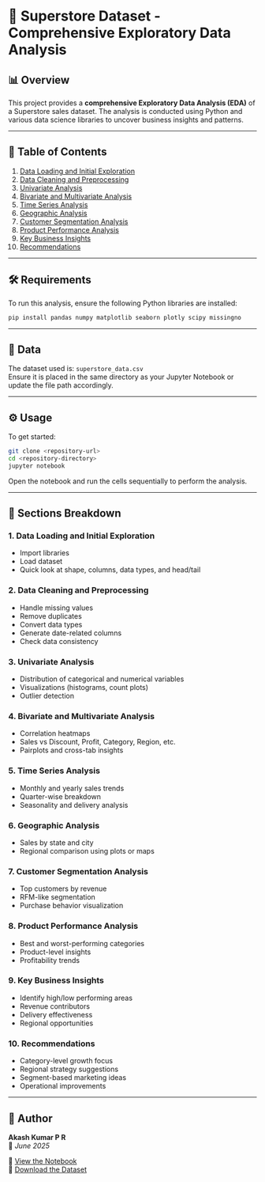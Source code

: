 # 🛒 Superstore Dataset - Comprehensive Exploratory Data Analysis

## 📊 Overview

This project provides a **comprehensive Exploratory Data Analysis (EDA)** of a Superstore sales dataset. The analysis is conducted using Python and various data science libraries to uncover business insights and patterns.

---

## 🧭 Table of Contents

1. [Data Loading and Initial Exploration](#data-loading-and-initial-exploration)  
2. [Data Cleaning and Preprocessing](#data-cleaning-and-preprocessing)  
3. [Univariate Analysis](#univariate-analysis)  
4. [Bivariate and Multivariate Analysis](#bivariate-and-multivariate-analysis)  
5. [Time Series Analysis](#time-series-analysis)  
6. [Geographic Analysis](#geographic-analysis)  
7. [Customer Segmentation Analysis](#customer-segmentation-analysis)  
8. [Product Performance Analysis](#product-performance-analysis)  
9. [Key Business Insights](#key-business-insights)  
10. [Recommendations](#recommendations)  

---

## 🛠️ Requirements

To run this analysis, ensure the following Python libraries are installed:

```bash
pip install pandas numpy matplotlib seaborn plotly scipy missingno
```

---

## 📁 Data

The dataset used is: `superstore_data.csv`  
Ensure it is placed in the same directory as your Jupyter Notebook or update the file path accordingly.

---

## ⚙️ Usage

To get started:

```bash
git clone <repository-url>
cd <repository-directory>
jupyter notebook
```

Open the notebook and run the cells sequentially to perform the analysis.

---

## 📂 Sections Breakdown

### 1. Data Loading and Initial Exploration
- Import libraries  
- Load dataset  
- Quick look at shape, columns, data types, and head/tail  

### 2. Data Cleaning and Preprocessing
- Handle missing values  
- Remove duplicates  
- Convert data types  
- Generate date-related columns  
- Check data consistency  

### 3. Univariate Analysis
- Distribution of categorical and numerical variables  
- Visualizations (histograms, count plots)  
- Outlier detection  

### 4. Bivariate and Multivariate Analysis
- Correlation heatmaps  
- Sales vs Discount, Profit, Category, Region, etc.  
- Pairplots and cross-tab insights  

### 5. Time Series Analysis
- Monthly and yearly sales trends  
- Quarter-wise breakdown  
- Seasonality and delivery analysis  

### 6. Geographic Analysis
- Sales by state and city  
- Regional comparison using plots or maps  

### 7. Customer Segmentation Analysis
- Top customers by revenue  
- RFM-like segmentation  
- Purchase behavior visualization  

### 8. Product Performance Analysis
- Best and worst-performing categories  
- Product-level insights  
- Profitability trends  

### 9. Key Business Insights
- Identify high/low performing areas  
- Revenue contributors  
- Delivery effectiveness  
- Regional opportunities  

### 10. Recommendations
- Category-level growth focus  
- Regional strategy suggestions  
- Segment-based marketing ideas  
- Operational improvements  

---

## 👤 Author

**Akash Kumar P R**  
📅 *June 2025*

📘 [View the Notebook](./superstore_eda_notebook.ipynb)  
📂 [Download the Dataset](./superstore_data.csv)

